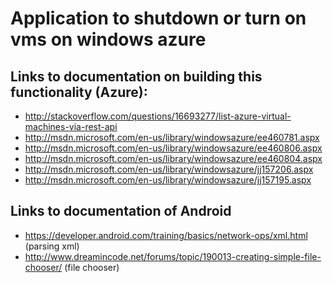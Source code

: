 # Application to shutdown or turn on vms on windows azure

## Links to documentation on building this functionality (Azure):

- http://stackoverflow.com/questions/16693277/list-azure-virtual-machines-via-rest-api
- http://msdn.microsoft.com/en-us/library/windowsazure/ee460781.aspx
- http://msdn.microsoft.com/en-us/library/windowsazure/ee460806.aspx
- http://msdn.microsoft.com/en-us/library/windowsazure/ee460804.aspx
- http://msdn.microsoft.com/en-us/library/windowsazure/jj157206.aspx
- http://msdn.microsoft.com/en-us/library/windowsazure/jj157195.aspx


## Links to documentation of Android

- https://developer.android.com/training/basics/network-ops/xml.html (parsing xml)
- http://www.dreamincode.net/forums/topic/190013-creating-simple-file-chooser/ (file chooser)
